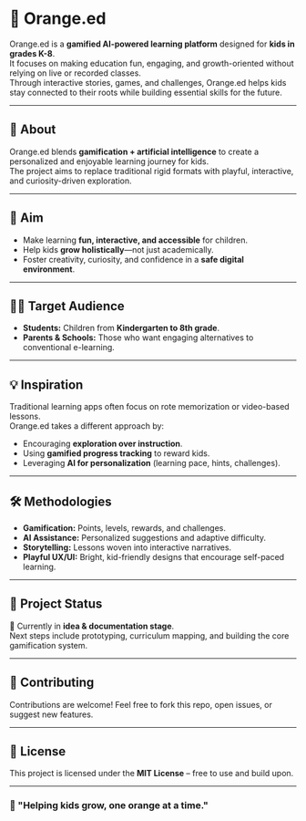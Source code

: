 # 🍊 Orange.ed

Orange.ed is a **gamified AI-powered learning platform** designed for **kids in grades K-8**.  
It focuses on making education fun, engaging, and growth-oriented without relying on live or recorded classes.  
Through interactive stories, games, and challenges, Orange.ed helps kids stay connected to their roots while building essential skills for the future.

---

## 🚀 About
Orange.ed blends **gamification + artificial intelligence** to create a personalized and enjoyable learning journey for kids.  
The project aims to replace traditional rigid formats with playful, interactive, and curiosity-driven exploration.

---

## 🎯 Aim
- Make learning **fun, interactive, and accessible** for children.  
- Help kids **grow holistically**—not just academically.  
- Foster creativity, curiosity, and confidence in a **safe digital environment**.  

---

## 👦👧 Target Audience
- **Students:** Children from **Kindergarten to 8th grade**.  
- **Parents & Schools:** Those who want engaging alternatives to conventional e-learning.  

---

## 💡 Inspiration
Traditional learning apps often focus on rote memorization or video-based lessons.  
Orange.ed takes a different approach by:
- Encouraging **exploration over instruction**.  
- Using **gamified progress tracking** to reward kids.  
- Leveraging **AI for personalization** (learning pace, hints, challenges).  

---

## 🛠️ Methodologies
- **Gamification:** Points, levels, rewards, and challenges.  
- **AI Assistance:** Personalized suggestions and adaptive difficulty.  
- **Storytelling:** Lessons woven into interactive narratives.  
- **Playful UX/UI:** Bright, kid-friendly designs that encourage self-paced learning.  

---

## 📌 Project Status
🔧 Currently in **idea & documentation stage**.  
Next steps include prototyping, curriculum mapping, and building the core gamification system.  

---

## 🤝 Contributing
Contributions are welcome! Feel free to fork this repo, open issues, or suggest new features.  

---

## 📜 License
This project is licensed under the **MIT License** – free to use and build upon.  

---

### 🌱 "Helping kids grow, one orange at a time."
